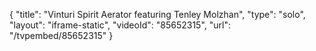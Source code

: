 {
    "title": "Vinturi Spirit Aerator featuring Tenley Molzhan",
    "type": "solo",
    "layout": "iframe-static",
    "videoId": "85652315",
    "url": "\/tvpembed\/85652315"
}